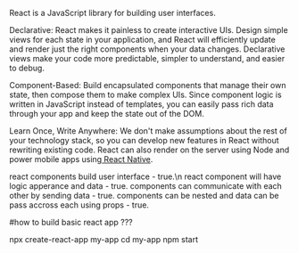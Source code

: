 React is a JavaScript library for building user interfaces.

Declarative: React makes it painless to create interactive UIs. Design simple views for each state in your application, and React will efficiently update and render just the right components when your data changes. Declarative views make your code more predictable, simpler to understand, and easier to debug.

Component-Based: Build encapsulated components that manage their own state, then compose them to make complex UIs. Since component logic is written in JavaScript instead of templates, you can easily pass rich data through your app and keep the state out of the DOM.

Learn Once, Write Anywhere: We don't make assumptions about the rest of your technology stack, so you can develop new features in React without rewriting existing code. React can also render on the server using Node and power mobile apps using<a href="https://reactnative.dev/"> React Native</a>.







react components build user interface  - true.\n
react component will have logic apperance and data  - true.
components can communicate with each other by sending data - true.
components can be nested and data can be pass accross each using props - true.


#how to build basic react app ???

npx create-react-app my-app
cd my-app
npm start
